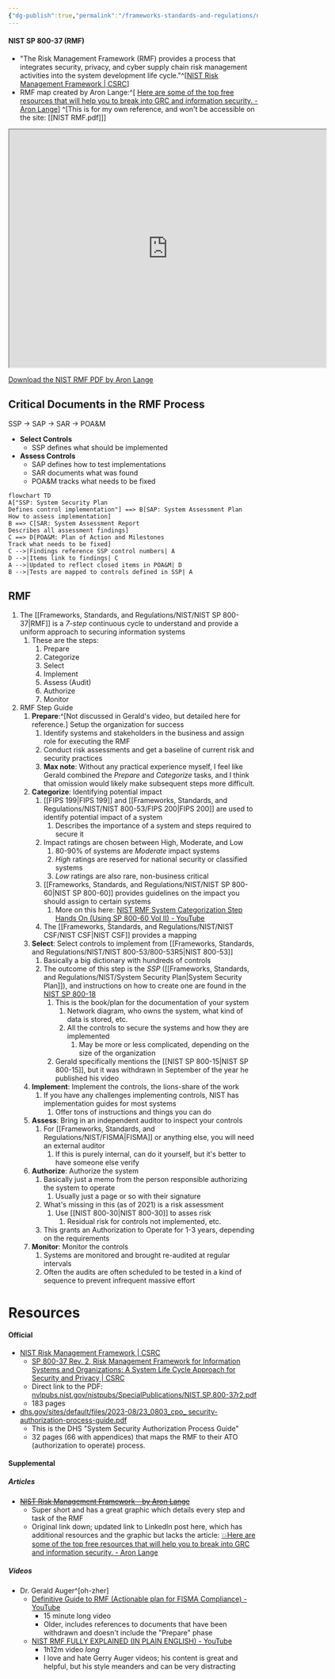 ```yaml
---
{"dg-publish":true,"permalink":"/frameworks-standards-and-regulations/nist/nist-sp-800-37/"}
---
```


#### NIST SP 800-37 (RMF)
- "The Risk Management Framework (RMF) provides a process that integrates security, privacy, and cyber supply chain risk management activities into the system development life cycle."^[[NIST Risk Management Framework | CSRC](https://csrc.nist.gov/projects/risk-management/about-rmf)]
- RMF map created by Aron Lange:^[ [Here are some of the top free resources that will help you to break into GRC and information security. - Aron Lange](https://www.linkedin.com/feed/update/urn:li:activity:6977867944248627200)] ^[This is for my own reference, and won't be accessible on the site: [[NIST RMF.pdf]]]

<iframe src="https://drive.google.com/file/d/10CcrJEA3GEe8Hjk35PlGQc0c8bTWVnCM/preview" width="640" height="480" allow="autoplay"></iframe>
<p>
  <a href="https://drive.google.com/file/d/10CcrJEA3GEe8Hjk35PlGQc0c8bTWVnCM/view?usp=sharingdl=1" target="_blank">
    Download the NIST RMF PDF by Aron Lange
  </a>
</p>

## Critical Documents in the RMF Process
SSP → SAP → SAR → POA&M
- **Select Controls**
	- SSP defines what should be implemented
- **Assess Controls**
	- SAP defines how to test implementations
	- SAR documents what was found
	- POA&M tracks what needs to be fixed


```mermaid
flowchart TD
A["SSP: System Security Plan
Defines control implementation"] ==> B[SAP: System Assessment Plan
How to assess implementation]
B ==> C[SAR: System Assessment Report
Describes all assessment findings]
C ==> D[POA&M: Plan of Action and Milestones
Track what needs to be fixed]
C -->|Findings reference SSP control numbers| A
D -->|Items link to findings| C
A -->|Updated to reflect closed items in POA&M| D
B -->|Tests are mapped to controls defined in SSP| A
```

## RMF
1. The [[Frameworks, Standards, and Regulations/NIST/NIST SP 800-37\|RMF]] is a *7-step* continuous cycle to understand and provide a uniform approach to securing information systems
	1. These are the steps:
		1. Prepare
		2. Categorize
		3. Select
		4. Implement
		5. Assess (Audit)
		6. Authorize
		7. Monitor
2. RMF Step Guide
	1. **Prepare**:^[Not discussed in Gerald's video, but detailed here for reference.] Setup the organization for success
		1. Identify systems and stakeholders in the business and assign role for executing the RMF
		2. Conduct risk assessments and get a baseline of current risk and security practices
		3. **Max note**: Without any practical experience myself, I feel like Gerald combined the *Prepare* and *Categorize* tasks, and I think that omission would likely make subsequent steps more difficult.
	2. **Categorize**: Identifying potential impact
		1. [[FIPS 199\|FIPS 199]] and [[Frameworks, Standards, and Regulations/NIST/NIST 800-53/FIPS 200\|FIPS 200]] are used to identify potential impact of a system
			1. Describes the importance of a system and steps required to secure it
		2. Impact ratings are chosen between High, Moderate, and Low
			1. 80-90% of systems are *Moderate* impact systems
			2. *High* ratings are reserved for national security or classified systems
			3. *Low* ratings are also rare, non-business critical
		3. [[Frameworks, Standards, and Regulations/NIST/NIST SP 800-60\|NIST SP 800-60]] provides guidelines on the impact you should assign to certain systems
			1. More on this here: [NIST RMF System Categorization Step Hands On (Using SP 800-60 Vol II) - YouTube](https://www.youtube.com/watch?v=yAfM2E2aJEM)
		4. The [[Frameworks, Standards, and Regulations/NIST/NIST CSF/NIST CSF\|NIST CSF]] provides a mapping 
	3. **Select**: Select controls to implement from [[Frameworks, Standards, and Regulations/NIST/NIST 800-53/800-53R5\|NIST 800-53]]
		1. Basically a big dictionary with hundreds of controls
		2. The outcome of this step is the *SSP* ([[Frameworks, Standards, and Regulations/NIST/System Security Plan\|System Security Plan]]), and instructions on how to create one are found in the [NIST SP 800-18](https://csrc.nist.gov/pubs/sp/800/18/r1/final)
			1. This is the book/plan for the documentation of your system
				1. Network diagram, who owns the system, what kind of data is stored, etc.
				2. All the controls to secure the systems and how they are implemented
					1. May be more or less complicated, depending on the size of the organization
			2. Gerald specifically mentions the [[NIST SP 800-15\|NIST SP 800-15]], but it was withdrawn in September of the year he published his video
	4. **Implement**: Implement the controls, the lions-share of the work
		1. If you have any challenges implementing controls, NIST has implementation guides for most systems
			1. Offer tons of instructions and things you can do
	5. **Assess**: Bring in an independent auditor to inspect your controls
		1. For [[Frameworks, Standards, and Regulations/NIST/FISMA\|FISMA]] or anything else, you will need an external auditor
			1. If this is purely internal, can do it yourself, but it's better to have someone else verify
	6. **Authorize**: Authorize the system
		1. Basically just a memo from the person responsible authorizing the system to operate
			1. Usually just a page or so with their signature
		2. What's missing in this (as of 2021) is a risk assessment
			1. Use [[NIST 800-30\|NIST 800-30]] to asses risk
				1. Residual risk for controls not implemented, etc.
		3. This grants an Authorization to Operate for 1-3 years, depending on the requirements
	7. **Monitor**: Monitor the controls
		1. Systems are monitored and brought re-audited at regular intervals
		2. Often the audits are often scheduled to be tested in a kind of sequence to prevent infrequent massive effort

# Resources

#### Official
- [NIST Risk Management Framework \| CSRC](https://csrc.nist.gov/projects/risk-management/about-rmf)
	- [SP 800-37 Rev. 2, Risk Management Framework for Information Systems and Organizations: A System Life Cycle Approach for Security and Privacy | CSRC](https://csrc.nist.gov/pubs/sp/800/37/r2/final)
	- Direct link to the PDF: [nvlpubs.nist.gov/nistpubs/SpecialPublications/NIST.SP.800-37r2.pdf](https://nvlpubs.nist.gov/nistpubs/SpecialPublications/NIST.SP.800-37r2.pdf)
	- 183 pages
- [dhs.gov/sites/default/files/2023-08/23\_0803\_cpo\_ security-authorization-process-guide.pdf](https://www.dhs.gov/sites/default/files/2023-08/23_0803_cpo_%20security-authorization-process-guide.pdf)
	- This is the DHS "System Security Authorization Process Guide"
	- 32 pages (66 with appendices) that maps the RMF to their ATO (authorization to operate) process.
#### Supplemental
##### Articles
- ~~[NIST Risk Management Framework - by Aron Lange](https://blog.grclab.com/p/nist-risk-management-framework)~~
	- 	Super short and has a great graphic which details every step and task of the RMF
	- Original link down; updated link to LinkedIn post here, which has additional resources and the graphic but lacks the article: [💥Here are some of the top free resources that will help you to break into GRC and information security. - Aron Lange](https://www.linkedin.com/feed/update/urn:li:activity:6977867944248627200)
##### Videos
- Dr. Gerald Auger^[oh-zher]
	- [Definitive Guide to RMF (Actionable plan for FISMA Compliance) - YouTube](https://www.youtube.com/watch?v=8zxzqpw0jBA)
		- 15 minute long video
		- Older, includes references to documents that have been withdrawn and doesn't include the "Prepare" phase
	- [NIST RMF FULLY EXPLAINED (IN PLAIN ENGLISH) - YouTube](https://www.youtube.com/watch?v=Z2okRecJC7E)
		- 1h12m video *long*
		- I love and hate Gerry Auger videos; his content is great and helpful, but his style meanders and can be very distracting
